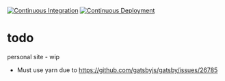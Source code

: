 
[![Continuous Integration](https://github.com/MatthewZito/zito.dev/actions/workflows/ci.yml/badge.svg)](https://github.com/MatthewZito/zito.dev/actions/workflows/ci.yml)
[![Continuous Deployment](https://github.com/MatthewZito/zito.dev/actions/workflows/cd.yml/badge.svg)](https://github.com/MatthewZito/zito.dev/actions/workflows/cd.yml)
# todo

personal site - wip
- Must use yarn due to https://github.com/gatsbyjs/gatsby/issues/26785
